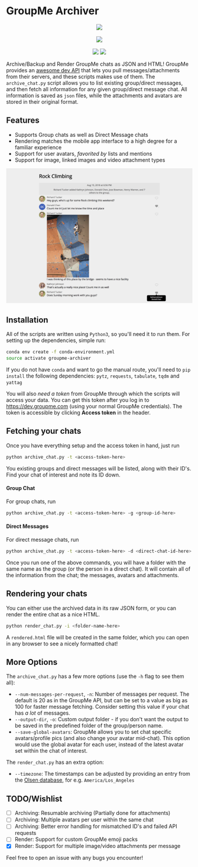 # GroupMe Archiver
<p align="center">
<img src="https://d3sq5bmi4w5uj1.cloudfront.net/images/brochure/logo.png?1513786503" height="50px"></img>
</p>

<p align="center">
<img src="https://openclipart.org/image/800px/svg_to_png/211761/matt-icons_go-down.png" height="40px" style="line-height:50px"></img>
</p>

<p align="center">
<img src="https://upload.wikimedia.org/wikipedia/commons/thumb/c/c9/JSON_vector_logo.svg/320px-JSON_vector_logo.svg.png" height="50px"></img> <img src="https://upload.wikimedia.org/wikipedia/commons/thumb/6/61/HTML5_logo_and_wordmark.svg/240px-HTML5_logo_and_wordmark.svg.png" height="50px"></img>
</p>

Archive/Backup and Render GroupMe chats as JSON and HTML! GroupMe provides an [awesome dev API](https://dev.groupme.com) that lets you pull messages/attachments from their servers, and these scripts makes use of them. The `archive_chat.py` script allows you to list existing group/direct messages, and then fetch all information for any given group/direct message chat. All information is saved as `json` files, while the attachments and avatars are stored in their original format.

## Features
- Supports Group chats as well as Direct Message chats
- Rendering matches the mobile app interface to a high degree for a familiar experience
- Support for user avatars, _favorited by_ lists and mentions
- Support for image, linked images and video attachment types

<p align="center">

![Sample Render](/docs/render.jpg?raw=true "Sample group chat render. Faces from https://randomuser.me/photos and Fake names from https://uinames.com.")

</p>

## Installation
All of the scripts are written using `Python3`, so you'll need it to run them. For setting up the dependencies, simple run:

```bash
conda env create -f conda-environment.yml
source activate groupme-archiver
```

If you do not have `conda` and want to go the manual route, you'll need to `pip install` the following dependencies: `pytz`, `requests`, `tabulate`, `tqdm` and `yattag`

You will also _need a token_ from GroupMe through which the scripts will access your data. You can get this token after you log in to https://dev.groupme.com (using your normal GroupMe credentials). The token is accessible by clicking **Access token** in the header. 

## Fetching your chats
Once you have everything setup and the access token in hand, just run

```bash
python archive_chat.py -t <access-token-here>
```

You existing groups and direct messages will be listed, along with their ID's. Find your chat of interest and note its ID down.

#### Group Chat
For group chats, run
```bash
python archive_chat.py -t <access-token-here> -g <group-id-here>
```

#### Direct Messages
For direct message chats, run
```bash
python archive_chat.py -t <access-token-here> -d <direct-chat-id-here>
```

Once you run one of the above commands, you will have a folder with the same name as the group (or the person in a direct chat). It will contain all of the information from the chat; the messages, avatars and attachments.

## Rendering your chats
You can either use the archived data in its raw JSON form, or you can render the entire chat as a nice HTML. 
```bash
python render_chat.py -i <folder-name-here>
```

A `rendered.html` file will be created in the same folder, which you can open in any browser to see a nicely formatted chat!

## More Options
The `archive_chat.py` has a few more options (use the `-h` flag to see them all):
- `--num-messages-per-request`, `-n`: Number of messages per request. The default is 20 as in the GroupMe API, but can be set to a value as big as 100 for faster message fetching. Consider setting this value if your chat has _a lot_ of messages.
- `--output-dir`, `-o`: Custom output folder - if you don't want the output to be saved in the predefined folder of the group/person name.
- `--save-global-avatars`: GroupMe allows you to set chat specific avatars/profile pics (and also change your avatar mid-chat). This option would use the global avatar for each user, instead of the latest avatar set within the chat of interest.

The `render_chat.py` has an extra option:
- `--timezone`: The timestamps can be adjusted by providing an entry from the [Olsen database](https://en.wikipedia.org/wiki/Tz_database), for e.g. `America/Los_Angeles`

## TODO/Wishlist
- [ ] Archiving: Resumable archiving (Partially done for attachments)
- [ ] Archiving: Multiple avatars per user within the same chat
- [ ] Archiving: Better error handling for mismatched ID's and failed API requests
- [ ] Render: Support for custom GroupMe emoji packs
- [x] Render: Support for multiple image/video attachments per message

Feel free to open an issue with any bugs you encounter!
